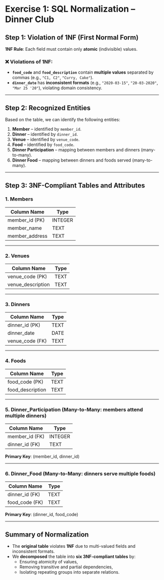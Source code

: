 
# Exercise 1: SQL Normalization – Dinner Club

## Step 1: Violation of 1NF (First Normal Form)

**1NF Rule**: Each field must contain only **atomic** (indivisible) values.

### ❌ Violations of 1NF:
- **`food_code`** and **`food_description`** contain **multiple values** separated by commas (e.g., `"C1, C2"`, `"Curry, Cake"`).
- **`dinner_date`** has **inconsistent formats** (e.g., `"2020-03-15"`, `"20-03-2020"`, `"Mar 25 '20"`), violating domain consistency.

---

## Step 2: Recognized Entities

Based on the table, we can identify the following entities:

1. **Member** – identified by `member_id`.
2. **Dinner** – identified by `dinner_id`.
3. **Venue** – identified by `venue_code`.
4. **Food** – identified by `food_code`.
5. **Dinner Participation** – mapping between members and dinners (many-to-many).
6. **Dinner Food** – mapping between dinners and foods served (many-to-many).

---

## Step 3: 3NF-Compliant Tables and Attributes

### 1. **Members**
| Column Name     | Type        |
|-----------------|-------------|
| member_id (PK)  | INTEGER     |
| member_name     | TEXT        |
| member_address  | TEXT        |

---

### 2. **Venues**
| Column Name         | Type    |
|---------------------|---------|
| venue_code (PK)     | TEXT    |
| venue_description   | TEXT    |

---

### 3. **Dinners**
| Column Name     | Type      |
|-----------------|-----------|
| dinner_id (PK)  | TEXT      |
| dinner_date     | DATE      |
| venue_code (FK) | TEXT      |

---

### 4. **Foods**
| Column Name        | Type    |
|--------------------|---------|
| food_code (PK)     | TEXT    |
| food_description   | TEXT    |

---

### 5. **Dinner_Participation** (Many-to-Many: members attend multiple dinners)
| Column Name        | Type    |
|--------------------|---------|
| member_id (FK)     | INTEGER |
| dinner_id (FK)     | TEXT    |

**Primary Key**: (member_id, dinner_id)

---

### 6. **Dinner_Food** (Many-to-Many: dinners serve multiple foods)
| Column Name        | Type    |
|--------------------|---------|
| dinner_id (FK)     | TEXT    |
| food_code (FK)     | TEXT    |

**Primary Key**: (dinner_id, food_code)

---

## Summary of Normalization

- The **original table** violates **1NF** due to multi-valued fields and inconsistent formats.
- We **decomposed** the table into **six 3NF-compliant tables** by:
  - Ensuring atomicity of values,
  - Removing transitive and partial dependencies,
  - Isolating repeating groups into separate relations.
